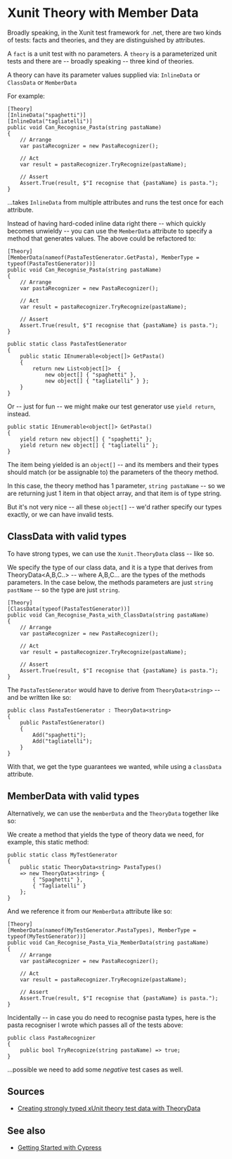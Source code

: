 # Xunit Theory with Member Data

Broadly speaking, in the Xunit test framework for .net, there are two kinds of tests: facts and theories, and they are distinguished by attributes.

A `fact` is a unit test with no parameters. A `theory` is a parameterized unit tests and there are -- broadly speaking -- three kind of theories.

A theory can have its parameter values supplied via: `InlineData` or `ClassData` or `MemberData`

For example:

	[Theory]
	[InlineData("spaghetti")]
	[InlineData("tagliatelli")]
	public void Can_Recognise_Pasta(string pastaName)
	{
		// Arrange
		var pastaRecognizer = new PastaRecognizer();
		
		// Act
		var result = pastaRecognizer.TryRecognize(pastaName);
		
		// Assert
		Assert.True(result, $"I recognise that {pastaName} is pasta.");
	}

...takes `InlineData` from multiple attributes and runs the test once for each attribute.

Instead of having hard-coded inline data right there -- which quickly becomes unwieldy -- you can use the `MemberData` attribute to specify a method that generates values. The above could be refactored to:

	[Theory]
	[MemberData(nameof(PastaTestGenerator.GetPasta), MemberType = typeof(PastaTestGenerator))]
	public void Can_Recognise_Pasta(string pastaName)
	{
		// Arrange
		var pastaRecognizer = new PastaRecognizer();
		
		// Act
		var result = pastaRecognizer.TryRecognize(pastaName);
		
		// Assert
		Assert.True(result, $"I recognise that {pastaName} is pasta.");
	}

	public static class PastaTestGenerator
	{
		public static IEnumerable<object[]> GetPasta()
		{
			return new List<object[]>  { 
				new object[] { "spaghetti" }, 
				new object[] { "tagliatelli" } };
		}
	}

Or -- just for fun -- we might make our test generator use `yield return`, instead.

	public static IEnumerable<object[]> GetPasta()
	{
		yield return new object[] { "spaghetti" };
		yield return new object[] { "tagliatelli" };
	}

The item being yielded is an `object[]` -- and its members and their types should match (or be assignable to) the parameters of the theory method.

In this case, the theory method has 1 parameter, `string pastaName` -- so we are returning just 1 item in that object array, and that item is of type string.

But it's not very nice -- all these `object[]` -- we'd rather specify our types exactly, or we can have invalid tests.

## ClassData with valid types

To have strong types, we can use the `Xunit.TheoryData` class -- like so.

We specify the type of our class data, and it is a type that derives from TheoryData<A,B,C..> -- where A,B,C... are the types of the methods parameters. In the case below, the methods parameters are just `string pastName` -- so the type are just `string`.

	[Theory]
	[ClassData(typeof(PastaTestGenerator))]
	public void Can_Recognise_Pasta_with_ClassData(string pastaName)
	{
		// Arrange
		var pastaRecognizer = new PastaRecognizer();

		// Act
		var result = pastaRecognizer.TryRecognize(pastaName);

		// Assert
		Assert.True(result, $"I recognise that {pastaName} is pasta.");
	}

The `PastaTestGenerator` would have to derive from `TheoryData<string>` -- and be written like so:

    public class PastaTestGenerator : TheoryData<string>
    {
        public PastaTestGenerator()
        {
            Add("spaghetti");
            Add("tagliatelli");
        }
    }

With that, we get the type guarantees we wanted, while using a `classData` attribute.

## MemberData with valid types

Alternatively, we can use the `memberData` and the `TheoryData` together like so:

We create a method that yields the  type of theory data we need, for example, this static method:

	public static class MyTestGenerator
	{
		public static TheoryData<string> PastaTypes()
		=> new TheoryData<string> {
			{ "Spaghetti" },
			{ "Tagliatelli" }
		};
	}

And we reference it from our `MemberData` attribute like so:

	[Theory]
	[MemberData(nameof(MyTestGenerator.PastaTypes), MemberType = typeof(MyTestGenerator))]
	public void Can_Recognise_Pasta_Via_MemberData(string pastaName)
	{
		// Arrange
		var pastaRecognizer = new PastaRecognizer();

		// Act
		var result = pastaRecognizer.TryRecognize(pastaName);

		// Assert
		Assert.True(result, $"I recognise that {pastaName} is pasta.");
	}

Incidentally -- in case you do need to recognise pasta types, here is the pasta recogniser I wrote which passes all of the tests above:

	public class PastaRecognizer
	{
		public bool TryRecognize(string pastaName) => true;
	}

...possible we need to add some *negative* test cases as well.

## Sources

- [Creating strongly typed xUnit theory test data with TheoryData](https://andrewlock.net/creating-strongly-typed-xunit-theory-test-data-with-theorydata/)

## See also

- [Getting Started with Cypress](../cypress/getting_started.md)
